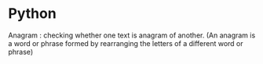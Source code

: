 # Python

Anagram : checking whether one text is anagram of another. (An anagram is a word or phrase formed by rearranging the letters of a different word or phrase)
